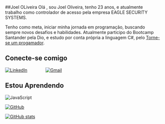 ##Joel OLiveira
Olá , sou Joel Oliveira, tenho 23 anos, e atualmente trabalho como controlador de acesso pela empresa EAGLE SECURITY SYSTEMS.

Tenho como meta, iniciar minha jornada em programação, buscando sempre novos desafios e habilidades. Atualmente participo do Bootcamp Santander pela Dio, e estudo por conta própria a linguagem C#, pelo [Torne-se um progamador](https://www.torneseumprogramador.com.br/).

## Conecte-se comigo

[![LinkedIn](https://img.shields.io/badge/LinkedIn-0077B5?style=for-the-badge&logo=linkedin&logoColor=white)](https://www.linkedin.com/in/joel-oliveira-1g08/)  
             [![Gmail](https://img.shields.io/badge/Gmail-333333?style=for-the-badge&logo=gmail&logoColor=red)](joeljoseromero7@gmail.com)  

## Estou Aprendendo

![JavaScript](https://camo.githubusercontent.com/390b19deaafdff0854eaf36be376ef98dfe58caa5a4f8c1e3f982390cd4b9dfb/68747470733a2f2f696d672e736869656c64732e696f2f62616467652f4a6176615363726970742d3030303f7374796c653d666f722d7468652d6261646765266c6f676f3d6a617661736372697074)

[![GitHub](https://img.shields.io/badge/GitHub-100000?style=for-the-badge&logo=github&logoColor=white)](https://github.com/JoelOliveira01)

[![GitHub stats](https://github-readme-stats.vercel.app/api?username=JoelOliveira01)](https://github.com/anuraghazra/github-readme-stats)
